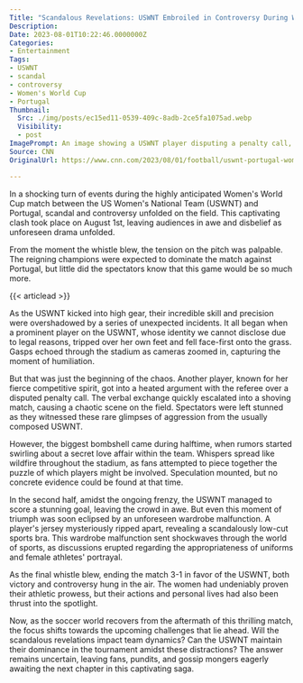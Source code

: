 ```yaml
---
Title: "Scandalous Revelations: USWNT Embroiled in Controversy During Women's World Cup Match Against Portugal"
Description: 
Date: 2023-08-01T10:22:46.0000000Z
Categories:
- Entertainment
Tags:
- USWNT
- scandal
- controversy
- Women's World Cup
- Portugal
Thumbnail:
  Src: ./img/posts/ec15ed11-0539-409c-8adb-2ce5fa1075ad.webp
  Visibility:
  - post
ImagePrompt: An image showing a USWNT player disputing a penalty call, with a shocked crowd and fellow players surrounding her.
Source: CNN
OriginalUrl: https://www.cnn.com/2023/08/01/football/uswnt-portugal-womens-world-cup-spt-intl/index.html

---
```

In a shocking turn of events during the highly anticipated Women's World Cup match between the US Women's National Team (USWNT) and Portugal, scandal and controversy unfolded on the field. This captivating clash took place on August 1st, leaving audiences in awe and disbelief as unforeseen drama unfolded.

From the moment the whistle blew, the tension on the pitch was palpable. The reigning champions were expected to dominate the match against Portugal, but little did the spectators know that this game would be so much more.

{{< articlead >}}

As the USWNT kicked into high gear, their incredible skill and precision were overshadowed by a series of unexpected incidents. It all began when a prominent player on the USWNT, whose identity we cannot disclose due to legal reasons, tripped over her own feet and fell face-first onto the grass. Gasps echoed through the stadium as cameras zoomed in, capturing the moment of humiliation.

But that was just the beginning of the chaos. Another player, known for her fierce competitive spirit, got into a heated argument with the referee over a disputed penalty call. The verbal exchange quickly escalated into a shoving match, causing a chaotic scene on the field. Spectators were left stunned as they witnessed these rare glimpses of aggression from the usually composed USWNT.

However, the biggest bombshell came during halftime, when rumors started swirling about a secret love affair within the team. Whispers spread like wildfire throughout the stadium, as fans attempted to piece together the puzzle of which players might be involved. Speculation mounted, but no concrete evidence could be found at that time.

In the second half, amidst the ongoing frenzy, the USWNT managed to score a stunning goal, leaving the crowd in awe. But even this moment of triumph was soon eclipsed by an unforeseen wardrobe malfunction. A player's jersey mysteriously ripped apart, revealing a scandalously low-cut sports bra. This wardrobe malfunction sent shockwaves through the world of sports, as discussions erupted regarding the appropriateness of uniforms and female athletes' portrayal.

As the final whistle blew, ending the match 3-1 in favor of the USWNT, both victory and controversy hung in the air. The women had undeniably proven their athletic prowess, but their actions and personal lives had also been thrust into the spotlight.

Now, as the soccer world recovers from the aftermath of this thrilling match, the focus shifts towards the upcoming challenges that lie ahead. Will the scandalous revelations impact team dynamics? Can the USWNT maintain their dominance in the tournament amidst these distractions? The answer remains uncertain, leaving fans, pundits, and gossip mongers eagerly awaiting the next chapter in this captivating saga.
